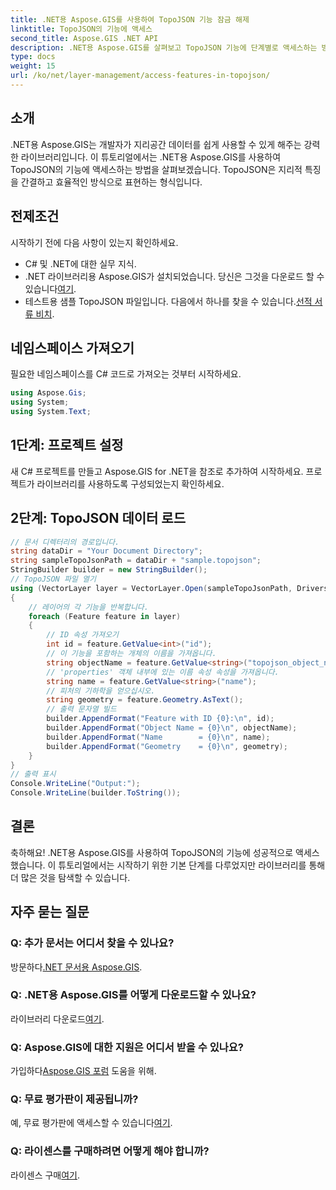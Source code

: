 ```yaml
---
title: .NET용 Aspose.GIS를 사용하여 TopoJSON 기능 잠금 해제
linktitle: TopoJSON의 기능에 액세스
second_title: Aspose.GIS .NET API
description: .NET용 Aspose.GIS를 살펴보고 TopoJSON 기능에 단계별로 액세스하는 방법을 알아보세요. 문서를 자세히 살펴보고 지리공간 기능을 손쉽게 활용해 보세요.
type: docs
weight: 15
url: /ko/net/layer-management/access-features-in-topojson/
---
```

## 소개
.NET용 Aspose.GIS는 개발자가 지리공간 데이터를 쉽게 사용할 수 있게 해주는 강력한 라이브러리입니다. 이 튜토리얼에서는 .NET용 Aspose.GIS를 사용하여 TopoJSON의 기능에 액세스하는 방법을 살펴보겠습니다. TopoJSON은 지리적 특징을 간결하고 효율적인 방식으로 표현하는 형식입니다.
## 전제조건
시작하기 전에 다음 사항이 있는지 확인하세요.
- C# 및 .NET에 대한 실무 지식.
-  .NET 라이브러리용 Aspose.GIS가 설치되었습니다. 당신은 그것을 다운로드 할 수 있습니다[여기](https://releases.aspose.com/gis/net/).
-  테스트용 샘플 TopoJSON 파일입니다. 다음에서 하나를 찾을 수 있습니다.[선적 서류 비치](https://reference.aspose.com/gis/net/).
## 네임스페이스 가져오기
필요한 네임스페이스를 C# 코드로 가져오는 것부터 시작하세요.
```csharp
using Aspose.Gis;
using System;
using System.Text;
```
## 1단계: 프로젝트 설정
새 C# 프로젝트를 만들고 Aspose.GIS for .NET을 참조로 추가하여 시작하세요. 프로젝트가 라이브러리를 사용하도록 구성되었는지 확인하세요.
## 2단계: TopoJSON 데이터 로드
```csharp
// 문서 디렉터리의 경로입니다.
string dataDir = "Your Document Directory";
string sampleTopoJsonPath = dataDir + "sample.topojson";
StringBuilder builder = new StringBuilder();
// TopoJSON 파일 열기
using (VectorLayer layer = VectorLayer.Open(sampleTopoJsonPath, Drivers.TopoJson))
{
    // 레이어의 각 기능을 반복합니다.
    foreach (Feature feature in layer)
    {
        // ID 속성 가져오기
        int id = feature.GetValue<int>("id");
        // 이 기능을 포함하는 개체의 이름을 가져옵니다.
        string objectName = feature.GetValue<string>("topojson_object_name");
        // 'properties' 객체 내부에 있는 이름 속성 속성을 가져옵니다.
        string name = feature.GetValue<string>("name");
        // 피처의 기하학을 얻으십시오.
        string geometry = feature.Geometry.AsText();
        // 출력 문자열 빌드
        builder.AppendFormat("Feature with ID {0}:\n", id);
        builder.AppendFormat("Object Name = {0}\n", objectName);
        builder.AppendFormat("Name        = {0}\n", name);
        builder.AppendFormat("Geometry    = {0}\n", geometry);
    }
}
// 출력 표시
Console.WriteLine("Output:");
Console.WriteLine(builder.ToString());
```
## 결론
축하해요! .NET용 Aspose.GIS를 사용하여 TopoJSON의 기능에 성공적으로 액세스했습니다. 이 튜토리얼에서는 시작하기 위한 기본 단계를 다루었지만 라이브러리를 통해 더 많은 것을 탐색할 수 있습니다.
## 자주 묻는 질문
### Q: 추가 문서는 어디서 찾을 수 있나요?
 방문하다[.NET 문서용 Aspose.GIS](https://reference.aspose.com/gis/net/).
### Q: .NET용 Aspose.GIS를 어떻게 다운로드할 수 있나요?
 라이브러리 다운로드[여기](https://releases.aspose.com/gis/net/).
### Q: Aspose.GIS에 대한 지원은 어디서 받을 수 있나요?
 가입하다[Aspose.GIS 포럼](https://forum.aspose.com/c/gis/33) 도움을 위해.
### Q: 무료 평가판이 제공됩니까?
예, 무료 평가판에 액세스할 수 있습니다[여기](https://releases.aspose.com/).
### Q: 라이센스를 구매하려면 어떻게 해야 합니까?
 라이센스 구매[여기](https://purchase.aspose.com/buy).
